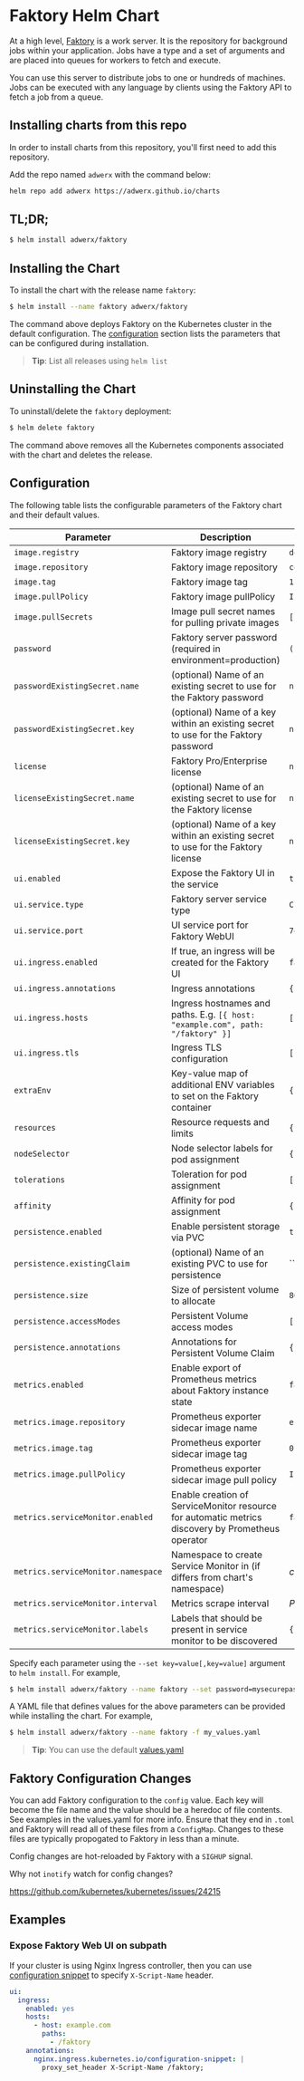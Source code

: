 # Faktory Helm Chart

At a high level, [Faktory](https://github.com/contribsys/faktory) is a work server. It is the repository for background jobs within your application. Jobs have a type and a set of arguments and are placed into queues for workers to fetch and execute.

You can use this server to distribute jobs to one or hundreds of machines. Jobs can be executed with any language by clients using the Faktory API to fetch a job from a queue.

## Installing charts from this repo

In order to install charts from this repository, you'll first need to add this repository.

Add the repo named `adwerx` with the command below:

```bash
helm repo add adwerx https://adwerx.github.io/charts
```

## TL;DR;

```bash
$ helm install adwerx/faktory
```

## Installing the Chart

To install the chart with the release name `faktory`:

```bash
$ helm install --name faktory adwerx/faktory
```

The command above deploys Faktory on the Kubernetes cluster in the default configuration. The [configuration](#configuration) section lists the parameters that can be configured during installation.

> **Tip**: List all releases using `helm list`

## Uninstalling the Chart

To uninstall/delete the `faktory` deployment:

```bash
$ helm delete faktory
```

The command above removes all the Kubernetes components associated with the chart and deletes the release.

## Configuration

The following table lists the configurable parameters of the Faktory chart and their default values.

Parameter | Description | Default
--------- | ----------- | -------
`image.registry` | Faktory image registry | `docker.io`
`image.repository` | Faktory image repository | `contribsys/faktory`
`image.tag` | Faktory image tag | `1.0.1`
`image.pullPolicy` | Faktory image pullPolicy | `IfNotPresent`
`image.pullSecrets` | Image pull secret names for pulling private images | `[]`
`password` | Faktory server password (required in environment=production) | `(random)`
`passwordExistingSecret.name` | (optional) Name of an existing secret to use for the Faktory password | `nil`
`passwordExistingSecret.key` | (optional) Name of a key within an existing secret to use for the Faktory password | `nil`
`license` | Faktory Pro/Enterprise license | `nil`
`licenseExistingSecret.name` | (optional) Name of an existing secret to use for the Faktory license | `nil`
`licenseExistingSecret.key` | (optional) Name of a key within an existing secret to use for the Faktory license | `nil`
`ui.enabled` | Expose the Faktory UI in the service | `true`
`ui.service.type` | Faktory server service type | `ClusterIP`
`ui.service.port` | UI service port for Faktory WebUI | `7420`
`ui.ingress.enabled` | If true, an ingress will be created for the Faktory UI | `false`
`ui.ingress.annotations` | Ingress annotations | `{}`
`ui.ingress.hosts` | Ingress hostnames and paths. E.g. `[{ host: "example.com", path: "/faktory" }]` | `[]`
`ui.ingress.tls` | Ingress TLS configuration | `[]`
`extraEnv` | Key-value map of additional ENV variables to set on the Faktory container | `{}`
`resources` | Resource requests and limits | `{}`
`nodeSelector` | Node selector labels for pod assignment | `{}`
`tolerations` | Toleration for pod assignment | `[]`
`affinity` | Affinity for pod assignment | `{}`
`persistence.enabled` | Enable persistent storage via PVC | `true`
`persistence.existingClaim` | (optional) Name of an existing PVC to use for persistence | ``
`persistence.size` | Size of persistent volume to allocate | `8Gi`
`persistence.accessModes` | Persistent Volume access modes | `["ReadWriteOnce"]`
`persistence.annotations` | Annotations for Persistent Volume Claim | `{}`
`metrics.enabled` | Enable export of Prometheus metrics about Faktory instance state | `false`
`metrics.image.repository` | Prometheus exporter sidecar image name | `envek/faktory_exporter`
`metrics.image.tag` | Prometheus exporter sidecar image tag | `0.4.0`
`metrics.image.pullPolicy` | Prometheus exporter sidecar image pull policy | `IfNotPresent`
`metrics.serviceMonitor.enabled` | Enable creation of ServiceMonitor resource for automatic metrics discovery by Prometheus operator | `false`
`metrics.serviceMonitor.namespace` | Namespace to create Service Monitor in (if differs from chart's namespace) | _chart's namespace_
`metrics.serviceMonitor.interval` | Metrics scrape interval | _Prometheus default_
`metrics.serviceMonitor.labels` | Labels that should be present in service monitor to be discovered | `{}`

Specify each parameter using the `--set key=value[,key=value]` argument to `helm install`. For example,

```bash
$ helm install adwerx/faktory --name faktory --set password=mysecurepassword
```

A YAML file that defines values for the above parameters can be provided while installing the chart. For example,

```bash
$ helm install adwerx/faktory --name faktory -f my_values.yaml
```

> **Tip**: You can use the default [values.yaml](values.yaml)

## Faktory Configuration Changes

You can add Faktory configuration to the `config` value. Each key will become the file name and the value should be a heredoc of file contents. See examples in the values.yaml for more info. Ensure that they end in `.toml` and Faktory will read all of these files from a `ConfigMap`. Changes to these files are typically propogated to Faktory in less than a minute.

Config changes are hot-reloaded by Faktory with a `SIGHUP` signal.

Why not `inotify` watch for config changes?

https://github.com/kubernetes/kubernetes/issues/24215

## Examples

### Expose Faktory Web UI on subpath

If your cluster is using Nginx Ingress controller, then you can use [configuration snippet](https://kubernetes.github.io/ingress-nginx/user-guide/nginx-configuration/annotations/#configuration-snippet) to specify `X-Script-Name` header.

```yaml
ui:
  ingress:
    enabled: yes
    hosts:
      - host: example.com
        paths:
          - /faktory
    annotations:
      nginx.ingress.kubernetes.io/configuration-snippet: |
        proxy_set_header X-Script-Name /faktory;
```
